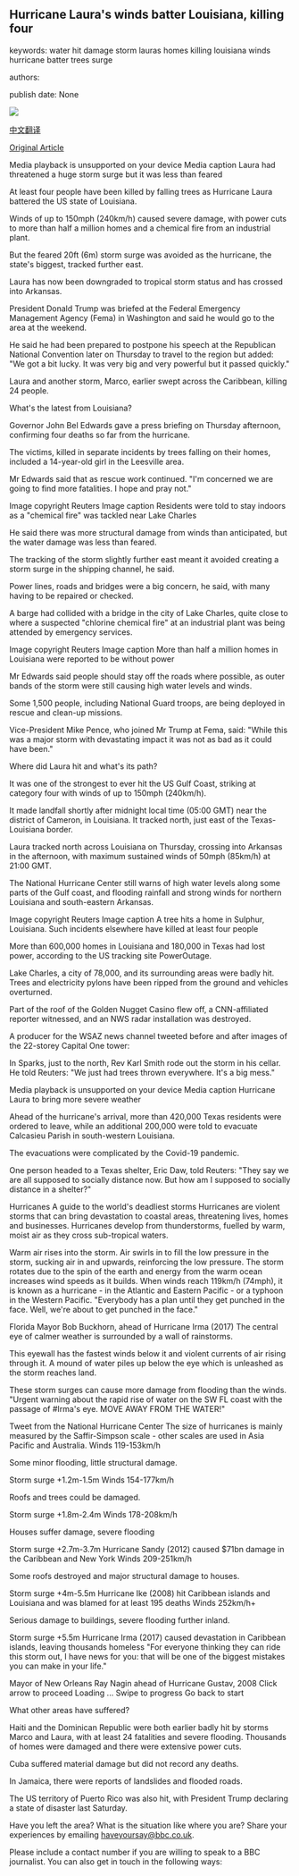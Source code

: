 ## Hurricane Laura's winds batter Louisiana, killing four

keywords: water hit damage storm lauras homes killing louisiana winds hurricane batter trees surge

authors: 

publish date: None

![](https://ichef.bbci.co.uk/images/ic/1024x576/p08ps4jf.jpg)

[中文翻译](Hurricane%20Laura%27s%20winds%20batter%20Louisiana%2C%20killing%20four_zh.md)

[Original Article](https://www.bbc.com/news/world-us-canada-53928960)

Media playback is unsupported on your device Media caption Laura had threatened a huge storm surge but it was less than feared

At least four people have been killed by falling trees as Hurricane Laura battered the US state of Louisiana.

Winds of up to 150mph (240km/h) caused severe damage, with power cuts to more than half a million homes and a chemical fire from an industrial plant.

But the feared 20ft (6m) storm surge was avoided as the hurricane, the state's biggest, tracked further east.

Laura has now been downgraded to tropical storm status and has crossed into Arkansas.

President Donald Trump was briefed at the Federal Emergency Management Agency (Fema) in Washington and said he would go to the area at the weekend.

He said he had been prepared to postpone his speech at the Republican National Convention later on Thursday to travel to the region but added: "We got a bit lucky. It was very big and very powerful but it passed quickly."

Laura and another storm, Marco, earlier swept across the Caribbean, killing 24 people.

What's the latest from Louisiana?

Governor John Bel Edwards gave a press briefing on Thursday afternoon, confirming four deaths so far from the hurricane.

The victims, killed in separate incidents by trees falling on their homes, included a 14-year-old girl in the Leesville area.

Mr Edwards said that as rescue work continued. "I'm concerned we are going to find more fatalities. I hope and pray not."

Image copyright Reuters Image caption Residents were told to stay indoors as a "chemical fire" was tackled near Lake Charles

He said there was more structural damage from winds than anticipated, but the water damage was less than feared.

The tracking of the storm slightly further east meant it avoided creating a storm surge in the shipping channel, he said.

Power lines, roads and bridges were a big concern, he said, with many having to be repaired or checked.

A barge had collided with a bridge in the city of Lake Charles, quite close to where a suspected "chlorine chemical fire" at an industrial plant was being attended by emergency services.

Image copyright Reuters Image caption More than half a million homes in Louisiana were reported to be without power

Mr Edwards said people should stay off the roads where possible, as outer bands of the storm were still causing high water levels and winds.

Some 1,500 people, including National Guard troops, are being deployed in rescue and clean-up missions.

Vice-President Mike Pence, who joined Mr Trump at Fema, said: "While this was a major storm with devastating impact it was not as bad as it could have been."

Where did Laura hit and what's its path?

It was one of the strongest to ever hit the US Gulf Coast, striking at category four with winds of up to 150mph (240km/h).

It made landfall shortly after midnight local time (05:00 GMT) near the district of Cameron, in Louisiana. It tracked north, just east of the Texas-Louisiana border.

Laura tracked north across Louisiana on Thursday, crossing into Arkansas in the afternoon, with maximum sustained winds of 50mph (85km/h) at 21:00 GMT.

The National Hurricane Center still warns of high water levels along some parts of the Gulf coast, and flooding rainfall and strong winds for northern Louisiana and south-eastern Arkansas.

Image copyright Reuters Image caption A tree hits a home in Sulphur, Louisiana. Such incidents elsewhere have killed at least four people

More than 600,000 homes in Louisiana and 180,000 in Texas had lost power, according to the US tracking site PowerOutage.

Lake Charles, a city of 78,000, and its surrounding areas were badly hit. Trees and electricity pylons have been ripped from the ground and vehicles overturned.

Part of the roof of the Golden Nugget Casino flew off, a CNN-affiliated reporter witnessed, and an NWS radar installation was destroyed.

A producer for the WSAZ news channel tweeted before and after images of the 22-storey Capital One tower:

In Sparks, just to the north, Rev Karl Smith rode out the storm in his cellar. He told Reuters: "We just had trees thrown everywhere. It's a big mess."

Media playback is unsupported on your device Media caption Hurricane Laura to bring more severe weather

Ahead of the hurricane's arrival, more than 420,000 Texas residents were ordered to leave, while an additional 200,000 were told to evacuate Calcasieu Parish in south-western Louisiana.

The evacuations were complicated by the Covid-19 pandemic.

One person headed to a Texas shelter, Eric Daw, told Reuters: "They say we are all supposed to socially distance now. But how am I supposed to socially distance in a shelter?"

Hurricanes A guide to the world's deadliest storms Hurricanes are violent storms that can bring devastation to coastal areas, threatening lives, homes and businesses. Hurricanes develop from thunderstorms, fuelled by warm, moist air as they cross sub-tropical waters.

Warm air rises into the storm. Air swirls in to fill the low pressure in the storm, sucking air in and upwards, reinforcing the low pressure. The storm rotates due to the spin of the earth and energy from the warm ocean increases wind speeds as it builds. When winds reach 119km/h (74mph), it is known as a hurricane - in the Atlantic and Eastern Pacific - or a typhoon in the Western Pacific. "Everybody has a plan until they get punched in the face. Well, we're about to get punched in the face."

Florida Mayor Bob Buckhorn, ahead of Hurricane Irma (2017) The central eye of calmer weather is surrounded by a wall of rainstorms.

This eyewall has the fastest winds below it and violent currents of air rising through it. A mound of water piles up below the eye which is unleashed as the storm reaches land.

These storm surges can cause more damage from flooding than the winds. "Urgent warning about the rapid rise of water on the SW FL coast with the passage of \#Irma's eye. MOVE AWAY FROM THE WATER\!"

Tweet from the National Hurricane Center The size of hurricanes is mainly measured by the Saffir-Simpson scale - other scales are used in Asia Pacific and Australia. Winds 119-153km/h

Some minor flooding, little structural damage.

Storm surge +1.2m-1.5m Winds 154-177km/h

Roofs and trees could be damaged.

Storm surge +1.8m-2.4m Winds 178-208km/h

Houses suffer damage, severe flooding

Storm surge +2.7m-3.7m Hurricane Sandy (2012) caused $71bn damage in the Caribbean and New York Winds 209-251km/h

Some roofs destroyed and major structural damage to houses.

Storm surge +4m-5.5m Hurricane Ike (2008) hit Caribbean islands and Louisiana and was blamed for at least 195 deaths Winds 252km/h+

Serious damage to buildings, severe flooding further inland.

Storm surge +5.5m Hurricane Irma (2017) caused devastation in Caribbean islands, leaving thousands homeless "For everyone thinking they can ride this storm out, I have news for you: that will be one of the biggest mistakes you can make in your life."

Mayor of New Orleans Ray Nagin ahead of Hurricane Gustav, 2008 Click arrow to proceed Loading ... Swipe to progress Go back to start

What other areas have suffered?

Haiti and the Dominican Republic were both earlier badly hit by storms Marco and Laura, with at least 24 fatalities and severe flooding. Thousands of homes were damaged and there were extensive power cuts.

Cuba suffered material damage but did not record any deaths.

In Jamaica, there were reports of landslides and flooded roads.

The US territory of Puerto Rico was also hit, with President Trump declaring a state of disaster last Saturday.

Have you left the area? What is the situation like where you are? Share your experiences by emailing haveyoursay@bbc.co.uk.

Please include a contact number if you are willing to speak to a BBC journalist. You can also get in touch in the following ways: